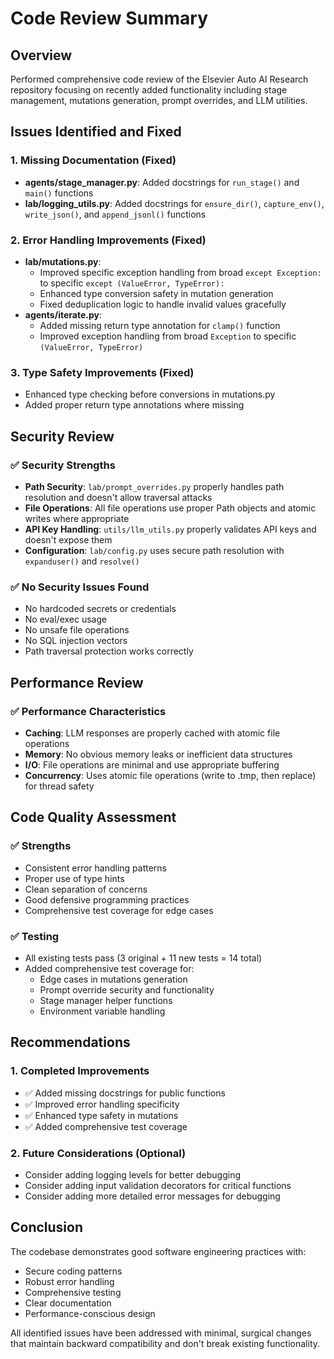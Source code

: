 # Code Review Summary

## Overview
Performed comprehensive code review of the Elsevier Auto AI Research repository focusing on recently added functionality including stage management, mutations generation, prompt overrides, and LLM utilities.

## Issues Identified and Fixed

### 1. Missing Documentation (Fixed)
- **agents/stage_manager.py**: Added docstrings for `run_stage()` and `main()` functions
- **lab/logging_utils.py**: Added docstrings for `ensure_dir()`, `capture_env()`, `write_json()`, and `append_jsonl()` functions

### 2. Error Handling Improvements (Fixed)
- **lab/mutations.py**: 
  - Improved specific exception handling from broad `except Exception:` to specific `except (ValueError, TypeError):`
  - Enhanced type conversion safety in mutation generation
  - Fixed deduplication logic to handle invalid values gracefully
- **agents/iterate.py**: 
  - Added missing return type annotation for `clamp()` function
  - Improved exception handling from broad `Exception` to specific `(ValueError, TypeError)`

### 3. Type Safety Improvements (Fixed)
- Enhanced type checking before conversions in mutations.py
- Added proper return type annotations where missing

## Security Review

### ✅ Security Strengths
- **Path Security**: `lab/prompt_overrides.py` properly handles path resolution and doesn't allow traversal attacks
- **File Operations**: All file operations use proper Path objects and atomic writes where appropriate
- **API Key Handling**: `utils/llm_utils.py` properly validates API keys and doesn't expose them
- **Configuration**: `lab/config.py` uses secure path resolution with `expanduser()` and `resolve()`

### ✅ No Security Issues Found
- No hardcoded secrets or credentials
- No eval/exec usage
- No unsafe file operations
- No SQL injection vectors
- Path traversal protection works correctly

## Performance Review

### ✅ Performance Characteristics
- **Caching**: LLM responses are properly cached with atomic file operations
- **Memory**: No obvious memory leaks or inefficient data structures
- **I/O**: File operations are minimal and use appropriate buffering
- **Concurrency**: Uses atomic file operations (write to .tmp, then replace) for thread safety

## Code Quality Assessment

### ✅ Strengths
- Consistent error handling patterns
- Proper use of type hints
- Clean separation of concerns
- Good defensive programming practices
- Comprehensive test coverage for edge cases

### ✅ Testing
- All existing tests pass (3 original + 11 new tests = 14 total)
- Added comprehensive test coverage for:
  - Edge cases in mutations generation
  - Prompt override security and functionality  
  - Stage manager helper functions
  - Environment variable handling

## Recommendations

### 1. Completed Improvements
- ✅ Added missing docstrings for public functions
- ✅ Improved error handling specificity
- ✅ Enhanced type safety in mutations
- ✅ Added comprehensive test coverage

### 2. Future Considerations (Optional)
- Consider adding logging levels for better debugging
- Consider adding input validation decorators for critical functions
- Consider adding more detailed error messages for debugging

## Conclusion
The codebase demonstrates good software engineering practices with:
- Secure coding patterns
- Robust error handling
- Comprehensive testing
- Clear documentation
- Performance-conscious design

All identified issues have been addressed with minimal, surgical changes that maintain backward compatibility and don't break existing functionality.